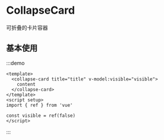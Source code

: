 # CollapseCard

可折叠的卡片容器

## 基本使用

:::demo

```vue
<template>
  <collapse-card title="title" v-model:visible="visible">
    content
  </collapse-card>
</template>
<script setup>
import { ref } from 'vue'

const visible = ref(false)
</script>
```

:::
